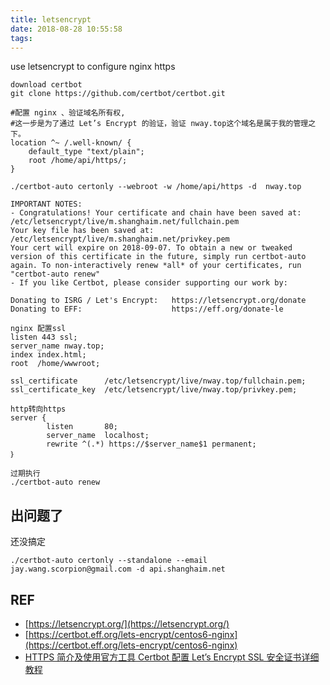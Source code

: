 ```yaml
---
title: letsencrypt
date: 2018-08-28 10:55:58
tags:
---
```


use letsencrypt to configure nginx https

<!--more-->

```
download certbot
git clone https://github.com/certbot/certbot.git
```

```
#配置 nginx 、验证域名所有权,
#这一步是为了通过 Let’s Encrypt 的验证，验证 nway.top这个域名是属于我的管理之下。
location ^~ /.well-known/ {
	default_type "text/plain";
	root /home/api/https/;
}
```

```
./certbot-auto certonly --webroot -w /home/api/https -d  nway.top
```

```
IMPORTANT NOTES:
- Congratulations! Your certificate and chain have been saved at:
/etc/letsencrypt/live/m.shanghaim.net/fullchain.pem
Your key file has been saved at:
/etc/letsencrypt/live/m.shanghaim.net/privkey.pem
Your cert will expire on 2018-09-07. To obtain a new or tweaked
version of this certificate in the future, simply run certbot-auto
again. To non-interactively renew *all* of your certificates, run
"certbot-auto renew"
- If you like Certbot, please consider supporting our work by:

Donating to ISRG / Let's Encrypt:   https://letsencrypt.org/donate
Donating to EFF:                    https://eff.org/donate-le
```

```
nginx 配置ssl
listen 443 ssl;
server_name nway.top;
index index.html;
root  /home/wwwroot;

ssl_certificate      /etc/letsencrypt/live/nway.top/fullchain.pem;
ssl_certificate_key  /etc/letsencrypt/live/nway.top/privkey.pem;
```

```
http转向https
server {
        listen       80;
        server_name  localhost;
		rewrite ^(.*) https://$server_name$1 permanent;
｝
```

```
过期执行
./certbot-auto renew
```

## 出问题了

还没搞定

```
./certbot-auto certonly --standalone --email jay.wang.scorpion@gmail.com -d api.shanghaim.net
```

## REF

- [https://letsencrypt.org/](https://letsencrypt.org/)
- [https://certbot.eff.org/lets-encrypt/centos6-nginx](https://certbot.eff.org/lets-encrypt/centos6-nginx)
- [HTTPS 简介及使用官方工具 Certbot 配置 Let’s Encrypt SSL 安全证书详细教程](https://linuxstory.org/deploy-lets-encrypt-ssl-certificate-with-certbot/)
